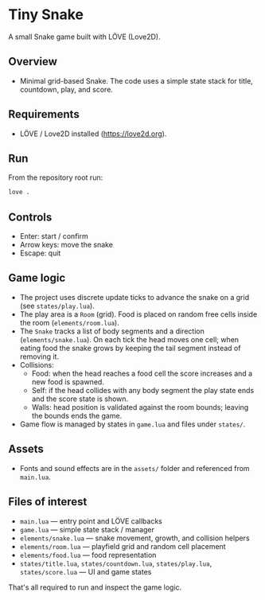 # Tiny Snake

A small Snake game built with LÖVE (Love2D).

## Overview

-   Minimal grid-based Snake. The code uses a simple state stack for title, countdown, play, and score.

## Requirements

-   LÖVE / Love2D installed (https://love2d.org).

## Run

From the repository root run:

```zsh
love .
```

## Controls

-   Enter: start / confirm
-   Arrow keys: move the snake
-   Escape: quit

## Game logic

-   The project uses discrete update ticks to advance the snake on a grid (see `states/play.lua`).
-   The play area is a `Room` (grid). Food is placed on random free cells inside the room (`elements/room.lua`).
-   The `Snake` tracks a list of body segments and a direction (`elements/snake.lua`). On each tick the head moves one cell; when eating food the snake grows by keeping the tail segment instead of removing it.
-   Collisions:
    -   Food: when the head reaches a food cell the score increases and a new food is spawned.
    -   Self: if the head collides with any body segment the play state ends and the score state is shown.
    -   Walls: head position is validated against the room bounds; leaving the bounds ends the game.
-   Game flow is managed by states in `game.lua` and files under `states/`.

## Assets

-   Fonts and sound effects are in the `assets/` folder and referenced from `main.lua`.

## Files of interest

-   `main.lua` — entry point and LÖVE callbacks
-   `game.lua` — simple state stack / manager
-   `elements/snake.lua` — snake movement, growth, and collision helpers
-   `elements/room.lua` — playfield grid and random cell placement
-   `elements/food.lua` — food representation
-   `states/title.lua`, `states/countdown.lua`, `states/play.lua`, `states/score.lua` — UI and game states

That's all required to run and inspect the game logic.
